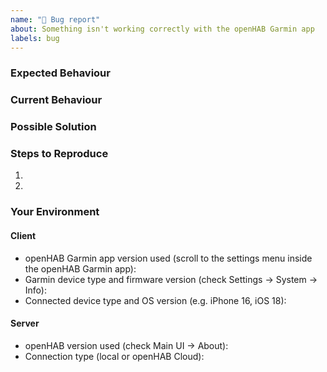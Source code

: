 ```yaml
---
name: "🐛 Bug report"
about: Something isn't working correctly with the openHAB Garmin app
labels: bug
---
```


<!-- Provide a general summary of the issue in the *Title* above -->

<!-- Important: Please contact the openHAB community forum for questions or -->
<!-- for configuration and usage guidance: https://community.openhab.org -->

<!-- Feel free to delete any comment lines in the template (starting with "<!--") -->

### Expected Behaviour

<!-- If you're describing a bug, tell us what should happen -->
<!-- If you're suggesting a change/improvement, tell us how it should work -->

### Current Behaviour

<!-- If describing a bug, tell us what happens instead of the expected behaviour -->
<!-- Enclose multi-line log/code snippets with ``` on new lines for proper formatting -->
<!-- If suggesting a change/improvement, explain the difference from current behaviour -->

### Possible Solution

<!-- Not obligatory, but suggest a fix/reason for the bug, -->
<!-- or ideas how to implement the addition or change -->

### Steps to Reproduce

<!-- Describe us how to reproduce the issue -->
<!-- Use a list for it -->

1.
2.

### Your Environment

#### Client

- openHAB Garmin app version used (scroll to the settings menu inside the openHAB Garmin app): 
- Garmin device type and firmware version (check Settings -> System -> Info): 
- Connected device type and OS version (e.g. iPhone 16, iOS 18): 

#### Server

- openHAB version used (check Main UI -> About): 
- Connection type (local or openHAB Cloud): 
